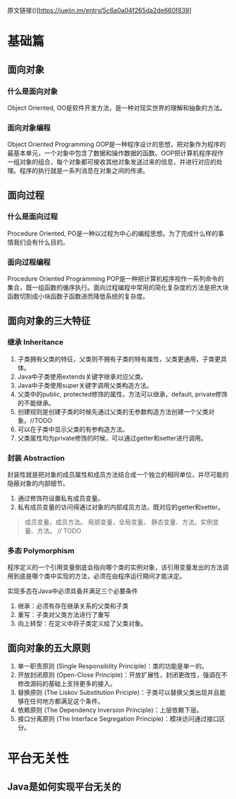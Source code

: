 原文链接()[https://juejin.im/entry/5c6a0a04f265da2de660f839]

# 基础篇

## 面向对象

### 什么是面向对象

Object Oriented, OO是软件开发方法，是一种对现实世界的理解和抽象的方法。

### 面向对象编程

Object Oriented Programming OOP是一种程序设计的思想，把对象作为程序的最基本单元，一个对象中包含了数据和操作数据的函数。OOP把计算机程序视作一组对象的组合，每个对象都可接收其他对象发送过来的信息，并进行对应的处理。程序的执行就是一系列消息在对象之间的传递。

## 面向过程

### 什么是面向过程

Procedure Oriented, PO是一种以过程为中心的编程思想。为了完成什么样的事情我们会有什么目的。

### 面向过程编程

Procedure Oriented Programming POP是一种把计算机程序视作一系列命令的集合，既一组函数的循序执行。面向过程编程中常用的简化复杂度的方法是把大块函数切割成小块函数子函数进而降低系统的复杂度。

## 面向对象的三大特征

### 继承 Inheritance

1. 子类拥有父类的特征，父类则不拥有子类的特有属性，父类更通用，子类更具体。
2. Java中子类使用extends关键字继承对应父类。
3. Java中子类使用super关键字调用父类构造方法。
4. 父类中的public, protected修饰的属性，方法可以继承，default, private修饰的不能继承。
5. 创建规则是创建子类的时候先通过父类的无参数构造方法创建一个父类对象。//TODO
6. 可以在子类中显示父类的有参构造方法。
7. 父类属性均为private修饰的时候，可以通过getter和setter进行调用。

### 封装 Abstraction

封装性就是把对象的成员属性和成员方法结合成一个独立的相同单位，并尽可能的隐蔽对象的内部细节。

1. 通过修饰符设置私有成员变量。
2. 私有成员变量的访问得通过对象的内部成员方法，既对应的getter和setter。

> 成员变量，成员方法。
> 局部变量，全局变量。
> 静态变量、方法，实例变量、方法。
// TODO

### 多态 Polymorphism

程序定义的一个引用变量倒底会指向哪个类的实例对象，该引用变量发出的方法调用到底是哪个类中实现的方法，必须在由程序运行期间才能决定。

实现多态在Java中必须具备并满足三个必要条件

1. 继承：必须有存在继承关系的父类和子类
2. 重写：子类对父类方法进行了重写
3. 向上转型：在定义中将子类定义给了父类对象。

## 面向对象的五大原则

1. 单一职责原则 (Single Responsiblity Principle)：类的功能是单一的。
2. 开放封闭原则 (Open-Close Principle)：开放扩展性，封闭更改性，强调在不修改源码的基础上支持更多的接入。
3. 替换原则 (The Liskov Substitution Priciple)：子类可以替换父类出现并且能够在任何地方都满足这个条件。
4. 依赖原则 (The Dependency Inversion Principle)：上层依赖下层。
5. 接口分离原则 (The Interface Segregation Principle)：模块访问通过接口区分。

# 平台无关性

## Java是如何实现平台无关的
